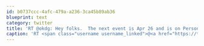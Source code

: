 ```yaml
---
id: b0737ccc-4afc-479a-a236-3ca45b89ab36
blueprint: text
category: twitter
title: 'RT @okdg: Hey folks.  The next event is Apr 26 and is on Personal Branding and Couch DB..  Hope to see you there! http://bit.ly/e0EhWH'
caption: 'RT <span class="username username_linked">@<a href="https://twitter.com/okdg" title="OKDG">okdg</a></span>: Hey folks.  The next event is Apr 26 and is on Personal Branding and Couch DB..  Hope to see you there! http://bit.ly/e0EhWH'
---
```

